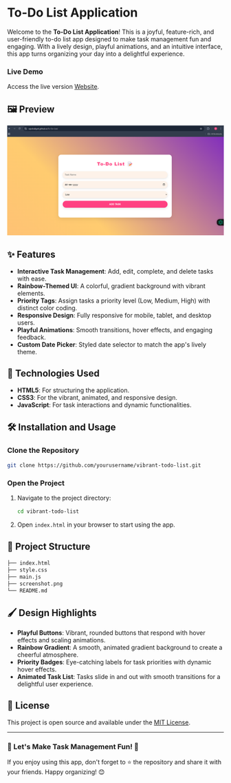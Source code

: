 # To-Do List Application

Welcome to the **To-Do List Application**! This is a joyful, feature-rich, and user-friendly to-do list app designed to make task management fun and engaging. With a lively design, playful animations, and an intuitive interface, this app turns organizing your day into a delightful experience. 

### Live Demo
Access the live version [Website](https://rajeshaligeti.github.io/To-Do-List).

## 🖼️ Preview

![App Screenshot](screenshot.png)

## ✨ Features

- **Interactive Task Management**: Add, edit, complete, and delete tasks with ease.
- **Rainbow-Themed UI**: A colorful, gradient background with vibrant elements.
- **Priority Tags**: Assign tasks a priority level (Low, Medium, High) with distinct color coding.
- **Responsive Design**: Fully responsive for mobile, tablet, and desktop users.
- **Playful Animations**: Smooth transitions, hover effects, and engaging feedback.
- **Custom Date Picker**: Styled date selector to match the app's lively theme.

## 🚀 Technologies Used

- **HTML5**: For structuring the application.
- **CSS3**: For the vibrant, animated, and responsive design.
- **JavaScript**: For task interactions and dynamic functionalities.

## 🛠️ Installation and Usage

### Clone the Repository
```bash
git clone https://github.com/yourusername/vibrant-todo-list.git
```

### Open the Project
1. Navigate to the project directory:
   ```bash
   cd vibrant-todo-list
   ```
2. Open `index.html` in your browser to start using the app.


## 📂 Project Structure

```
├── index.html      
├── style.css     
├── main.js       
├── screenshot.png    
└── README.md    
```

## 🖌️ Design Highlights

- **Playful Buttons**: Vibrant, rounded buttons that respond with hover effects and scaling animations.
- **Rainbow Gradient**: A smooth, animated gradient background to create a cheerful atmosphere.
- **Priority Badges**: Eye-catching labels for task priorities with dynamic hover effects.
- **Animated Task List**: Tasks slide in and out with smooth transitions for a delightful user experience.


## 📜 License

This project is open source and available under the [MIT License](LICENSE).

---

### 🎉 Let's Make Task Management Fun! 🎉

If you enjoy using this app, don't forget to ⭐ the repository and share it with your friends. Happy organizing! 😊
